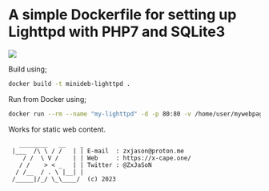 # A simple Dockerfile for setting up Lighttpd with PHP7 and SQLite3

[![](https://github.com/zxjason/lighttpd_php_sqlite_docker)](https://github.com/zxjason/lighttpd_php_sqlite_docker)

Build using;

```bash
docker build -t minideb-lighttpd .
```

Run from Docker using;

```bash
docker run --rm --name "my-lighttpd" -d -p 80:80 -v /home/user/mywebpages:/webroot minideb-lighttpd

```

Works for static web content.

```text
   ________   __    _ 
 |___  /\ \ / /   | | E-mail  : zxjason@proton.me
    / /  \ V /    | | Web     : https://x-cape.one/
   / /    > < _   | | Twitter : @ZxJaSoN
  / /__  / . \ |__| | 
 /_____|/_/ \_\____/  (c) 2023

```
